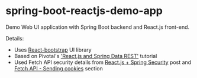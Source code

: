 # spring-boot-reactjs-demo-app
Demo Web UI application with Spring Boot backend and React.js front-end.

Details:
 * Uses [React-bootstrap](https://github.com/react-bootstrap/react-bootstrap) UI library
 * Based on Pivotal's ['React.js and Spring Data REST'](https://spring.io/guides/tutorials/react-and-spring-data-rest/) tutorial
 * Used Fetch API security details from [React.js + Spring Security](http://juhahinkula.github.io/2016-12-05-reactsecurity/) post and [Fetch API - Sending cookies](https://github.com/github/fetch#sending-cookies) section
